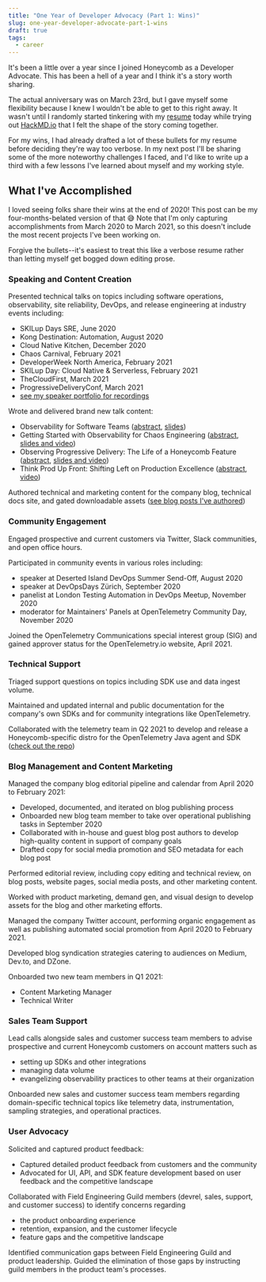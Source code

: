```yaml
---
title: "One Year of Developer Advocacy (Part 1: Wins)"
slug: one-year-developer-advocate-part-1-wins
draft: true
tags:
  - career
---
```


It's been a little over a year since I joined Honeycomb as a Developer Advocate.
This has been a hell of a year and I think it's a story worth sharing.

<!--more-->

The actual anniversary was on March 23rd, but I gave myself some flexibility
because I knew I wouldn't be able to get to this right away.
It wasn't until I randomly started tinkering with my [resume](/resume/) today
while trying out [HackMD.io](https://hackmd.io)
that I felt the shape of the story coming together.

For my wins, I had already drafted a lot of these bullets for my resume
before deciding they're way too verbose.
In my next post I'll be sharing some of the more noteworthy challenges I faced,
and I'd like to write up a third with a few lessons I've learned about myself
and my working style.

## What I've Accomplished

I loved seeing folks share their wins at the end of 2020!
This post can be my four-months-belated version of that 😅
Note that I'm only capturing accomplishments from March 2020 to March 2021,
so this doesn't include the most recent projects I've been working on.

Forgive the bullets--it's easiest to treat this like a verbose resume
rather than letting myself get bogged down editing prose.

### Speaking and Content Creation

Presented technical talks on topics including software operations,
observability, site reliability, DevOps, and release engineering
at industry events including:

- SKILup Days SRE, June 2020
- Kong Destination: Automation, August 2020
- Cloud Native Kitchen, December 2020
- Chaos Carnival, February 2021
- DeveloperWeek North America, February 2021
- SKILup Day: Cloud Native & Serverless, February 2021
- TheCloudFirst, March 2021
- ProgressiveDeliveryConf, March 2021
- [see my speaker portfolio for recordings](https://speaking.shelbyspees.com)

Wrote and delivered brand new talk content:

- Observability for Software Teams
  ([abstract](https://www.papercall.io/talks/198508),
  [slides](https://speaking.shelbyspees.com/acqPQm/observability-for-software-teams))
- Getting Started with Observability for Chaos Engineering
  ([abstract](https://www.papercall.io/talks/198101),
  [slides and video](https://speaking.shelbyspees.com/CwZDJB/getting-started-with-observability-for-chaos-engineering))
- Observing Progressive Delivery: The Life of a Honeycomb Feature
  ([abstract](https://www.papercall.io/talks/198812),
  [slides and video](https://speaking.shelbyspees.com/pGI1Ba/observing-progressive-delivery-the-life-of-a-honeycomb-feature))
- Think Prod Up Front: Shifting Left on Production Excellence
  ([abstract](https://www.papercall.io/talks/197892),
  [video](https://speaking.shelbyspees.com/Q4FYqW/think-prod-up-front-shifting-left-on-production-excellence))

Authored technical and marketing content for the company blog,
  technical docs site, and gated downloadable assets
  ([see blog posts I've authored](https://honeycomb.io/author/shelby/))

### Community Engagement

Engaged prospective and current customers via Twitter, Slack communities,
and open office hours.

Participated in community events in various roles including:

- speaker at Deserted Island DevOps Summer Send-Off, August 2020
- speaker at DevOpsDays Zürich, September 2020
- panelist at London Testing Automation in DevOps Meetup, November 2020
- moderator for Maintainers' Panels at OpenTelemetry Community Day,
  November 2020

Joined the OpenTelemetry Communications special interest group (SIG)
and gained approver status for the OpenTelemetry.io website, April 2021.

### Technical Support

Triaged support questions on topics including SDK use and data ingest volume.

Maintained and updated internal and public documentation for
the company's own SDKs and for community integrations like OpenTelemetry.

Collaborated with the telemetry team in Q2 2021 to develop and release
a Honeycomb-specific distro for the OpenTelemetry Java agent and SDK
([check out the repo](https://github.com/honeycombio/honeycomb-opentelemetry-java))

### Blog Management and Content Marketing

Managed the company blog editorial pipeline and calendar from April 2020
to February 2021:

- Developed, documented, and iterated on blog publishing process
- Onboarded new blog team member to take over operational publishing tasks
  in September 2020
- Collaborated with in-house and guest blog post authors to develop
  high-quality content in support of company goals
- Drafted copy for social media promotion and SEO metadata for each blog post

Performed editorial review, including copy editing and technical review,
on blog posts, website pages, social media posts, and other marketing content.

Worked with product marketing, demand gen, and visual design
to develop assets for the blog and other marketing efforts.

Managed the company Twitter account, performing organic engagement as well as
publishing automated social promotion from April 2020 to February 2021.

Developed blog syndication strategies catering to audiences on Medium, Dev.to,
and DZone.

Onboarded two new team members in Q1 2021:

- Content Marketing Manager
- Technical Writer

### Sales Team Support

Lead calls alongside sales and customer success team members to advise
prospective and current Honeycomb customers on account matters such as

- setting up SDKs and other integrations
- managing data volume
- evangelizing observability practices to other teams at their organization

Onboarded new sales and customer success team members regarding
domain-specific technical topics like
telemetry data, instrumentation, sampling strategies, and operational practices.

### User Advocacy

Solicited and captured product feedback:

- Captured detailed product feedback from customers and the community
- Advocated for UI, API, and SDK feature development based on user feedback
  and the competitive landscape

Collaborated with Field Engineering Guild members (devrel, sales, support,
and customer success) to identify concerns regarding

- the product onboarding experience
- retention, expansion, and the customer lifecycle
- feature gaps and the competitive landscape

Identified communication gaps between Field Engineering Guild
and product leadership.
Guided the elimination of those gaps by instructing guild members
in the product team's processes.
